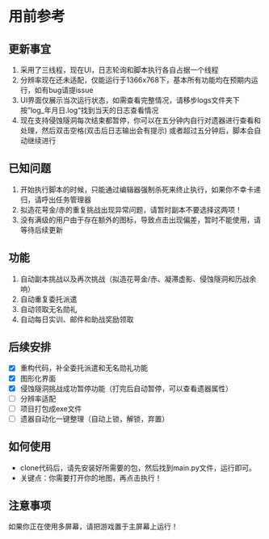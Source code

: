 # 用前参考

## 更新事宜

1. 采用了三线程，现在UI，日志轮询和脚本执行各自占据一个线程
2. 分辨率现在还未适配，仅能运行于1366x768下，基本所有功能均在预期内运行，如有bug请提issue
3. UI界面仅展示当次运行状态，如需查看完整情况，请移步logs文件夹下按”log_年月日.log“找到当天的日志查看情况
4. 现在支持侵蚀隧洞每次结束都暂停，你可以在五分钟内自行对遗器进行查看和处理，然后双击空格(双击后日志输出会有提示)
   或者超过五分钟后，脚本会自动继续进行

## 已知问题

1. 开始执行脚本的时候，只能通过编辑器强制杀死来终止执行，如果你不幸卡递归，请呼出任务管理器
2. 拟造花萼金/赤的重复挑战出现异常问题，请暂时副本不要选择这两项！
3. 没有满级的用户由于存在额外的图标，导致点击出现偏差，暂时不能使用，请等待后续更新

## 功能

1. 自动副本挑战以及再次挑战（拟造花萼金/赤、凝滞虚影、侵蚀隧洞和历战余响）
2. 自动重复委托派遣
3. 自动领取无名勋礼
4. 自动每日实训、邮件和助战奖励领取

## 后续安排

- [x] 重构代码，补全委托派遣和无名勋礼功能
- [x] 图形化界面
- [x] 侵蚀隧洞挑战成功暂停功能（打完后自动暂停，可以查看遗器属性）
- [ ] 分辨率适配
- [ ] 项目打包成exe文件
- [ ] 遗器自动化一键整理（自动上锁，解锁，弃置）

## 如何使用

- clone代码后，请先安装好所需要的包，然后找到main.py文件，运行即可。
- 关键点：你需要打开你的地图，再点击执行！

## 注意事项

如果你正在使用多屏幕，请把游戏置于主屏幕上运行！